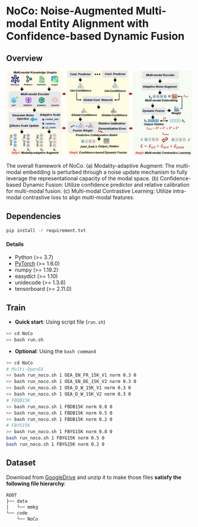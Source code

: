 # NoCo: Noise-Augmented Multi-modal Entity Alignment with Confidence-based Dynamic Fusion

## Overview

<p align="center">
   <img src="model.png" width="900">
</p>
The overall framework of NoCo. (a) Modality-adaptive Augment: The multi-modal embedding is perturbed through a noise update mechanism
to fully leverage the representational capacity of the modal space. (b) Confidence-based Dynamic Fusion: Utilize confidence predictor and relative
calibration for multi-modal fusion. (c) Multi-modal Contrastive Learning: Utilize intra-modal contrastive loss to align multi-modal features.

## Dependencies
```bash
pip install -r requirement.txt
```
#### Details
- Python (>= 3.7)
- [PyTorch](http://pytorch.org/) (>= 1.6.0)
- numpy (>= 1.19.2)
- easydict (>= 1.10)
- unidecode (>= 1.3.6)
- tensorboard (>= 2.11.0)

## Train
- **Quick start**: Using  script file (`run.sh`)
```bash
>> cd NoCo
>> bash run.sh
```
- **Optional**: Using the `bash command`
```bash
>> cd NoCo
# Multi-OpenEA
>> bash run_noco.sh 1 OEA_EN_FR_15K_V1 norm 0.3 0
>> bash run_noco.sh 1 OEA_EN_DE_15K_V2 norm 0.3 0
>> bash run_noco.sh 1 OEA_D_W_15K_V1 norm 0.3 0
>> bash run_noco.sh 1 OEA_D_W_15K_V2 norm 0.3 0
# FBDB15K
>> bash run_noco.sh 1 FBDB15K norm 0.8 0 
>> bash run_noco.sh 1 FBDB15K norm 0.5 0 
>> bash run_noco.sh 1 FBDB15K norm 0.2 0 
# FBYG15K
>> bash run_noco.sh 1 FBYG15K norm 0.8 0 
bash run_noco.sh 1 FBYG15K norm 0.5 0 
bash run_noco.sh 1 FBYG15K norm 0.2 0
```
## Dataset
Download from [GoogleDrive](https://drive.google.com/file/d/1qweGZPvsqVOJf9ORs0kc8Eo2rCY7g3mM/view?usp=sharing) and unzip it to make those files **satisfy the following file hierarchy**:
```
ROOT
├── data
│   └── mmkg
└── code
    └── NoCo
```

